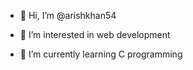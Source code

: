 - 👋 Hi, I’m @arishkhan54

- 👀 I’m interested in web development 

- 🌱 I’m currently learning C programming 

<!---

arishkhan54/arishkhan54 is a ✨ special ✨ repository because its `README.md` (this file) appears on your GitHub profile.
You can click the Preview link to take a look at your changes.
Github/arishkhan>
